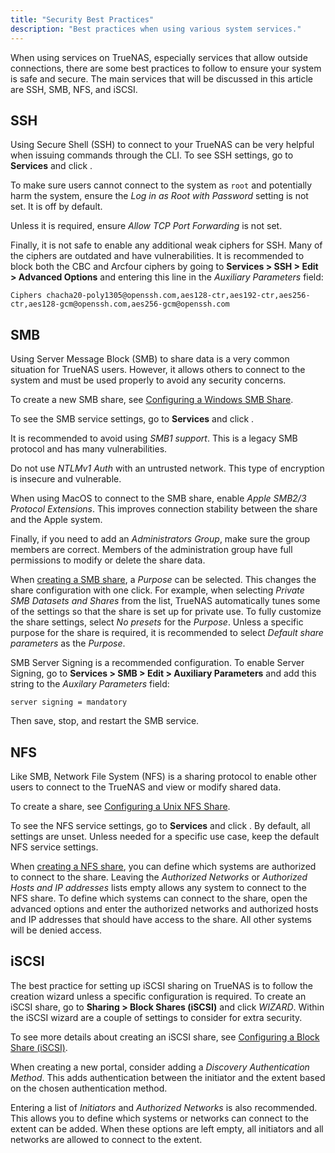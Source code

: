 ```yaml
---
title: "Security Best Practices"
description: "Best practices when using various system services."
---
```


When using services on TrueNAS, especially services that allow outside connections, there are some best practices to follow to ensure your system is safe and secure. The main services that will be discussed in this article are SSH, SMB, NFS, and iSCSI.

## SSH

Using Secure Shell (SSH) to connect to your TrueNAS can be very helpful when issuing commands through the CLI. To see SSH settings, go to **Services** and click <i class="fas fa-pen" aria-hidden="true" title="Pen"></i>.

To make sure users cannot connect to the system as `root` and potentially harm the system, ensure the *Log in as Root with Password* setting is not set. It is off by default.

Unless it is required, ensure *Allow TCP Port Forwarding* is not set.

Finally, it is not safe to enable any additional weak ciphers for SSH. Many of the ciphers are outdated and have vulnerabilities. It is recommended to block both the CBC and Arcfour ciphers by going to **Services > SSH > Edit > Advanced Options** and entering this line in the *Auxiliary Parameters* field:

`Ciphers chacha20-poly1305@openssh.com,aes128-ctr,aes192-ctr,aes256-ctr,aes128-gcm@openssh.com,aes256-gcm@openssh.com`

## SMB

Using Server Message Block (SMB) to share data is a very common situation for TrueNAS users. However, it allows others to connect to the system and must be used properly to avoid any security concerns.

To create a new SMB share, see <a href="/hub/sharing/smb/smb-share/">Configuring a Windows SMB Share</a>.

To see the SMB service settings, go to **Services** and click <i class="fas fa-pen" aria-hidden="true" title="Pen"></i>.

It is recommended to avoid using *SMB1 support*.
This is a legacy SMB protocol and has many vulnerabilities.

Do not use *NTLMv1 Auth* with an untrusted network. This type of encryption is insecure and vulnerable.

When using MacOS to connect to the SMB share, enable *Apple SMB2/3 Protocol Extensions*.
This improves connection stability between the share and the Apple system.

Finally, if you need to add an *Administrators Group*, make sure the group members are correct.
Members of the administration group have full permissions to modify or delete the share data.

When <a href="/hub/sharing/smb/smb-share/">creating a SMB share</a>, a *Purpose* can be selected. This changes the share configuration with one click. For example, when selecting *Private SMB Datasets and Shares* from the list, TrueNAS automatically tunes some of the settings so that the share is set up for private use. To fully customize the share settings, select *No presets* for the *Purpose*. Unless a specific purpose for the share is required, it is recommended to select *Default share parameters* as the *Purpose*.

SMB Server Signing is a recommended configuration. To enable Server Signing, go to **Services > SMB > Edit > Auxiliary Parameters** and add this string to the *Auxilary Parameters* field:

`server signing = mandatory`

Then save, stop, and restart the SMB service.

## NFS

Like SMB, Network File System (NFS) is a sharing protocol to enable other users to connect to the TrueNAS and view or modify shared data.

To create a share, see <a href="/hub/sharing/nfs/nfs-share/">Configuring a Unix NFS Share</a>.

To see the NFS service settings, go to **Services** and click <i class="fas fa-pen" aria-hidden="true" title="Pen"></i>.
By default, all settings are unset.
Unless needed for a specific use case, keep the default NFS service settings.

When <a href="/hub/sharing/nfs/nfs-share/">creating a NFS share</a>, you can define which systems are authorized to connect to the share.
Leaving the *Authorized Networks* or *Authorized Hosts and IP addresses* lists empty allows any system to connect to the NFS share.
To define which systems can connect to the share, open the advanced options and enter the authorized networks and authorized hosts and IP addresses that should have access to the share.
All other systems will be denied access.

## iSCSI

The best practice for setting up iSCSI sharing on TrueNAS is to follow the creation wizard unless a specific configuration is required.
To create an iSCSI share, go to **Sharing > Block Shares (iSCSI)** and click *WIZARD*.
Within the iSCSI wizard are a couple of settings to consider for extra security.

To see more details about creating an iSCSI share, see <a href="/hub/sharing/iscsi/iscsi-share/">Configuring a Block Share (iSCSI)</a>.

When creating a new portal, consider adding a *Discovery Authentication Method*.
This adds authentication between the initiator and the extent based on the chosen authentication method.

Entering a list of *Initiators* and *Authorized Networks* is also recommended. This allows you to define which systems or networks can connect to the extent can be added. When these options are left empty, all initiators and all networks are allowed to connect to the extent.
